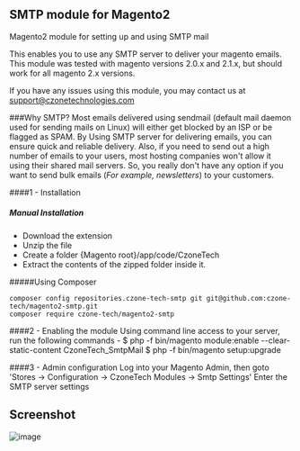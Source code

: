 ## SMTP module for Magento2
Magento2 module for setting up and using SMTP mail

This enables you to use any SMTP server to deliver your magento emails. This module was tested with magento versions 2.0.x and 2.1.x, but should work for all magento 2.x versions.

If you have any issues using this module, you may contact us at support@czonetechnologies.com

###Why SMTP?
Most emails delivered using sendmail (default mail daemon used for sending mails on Linux) will either get blocked by an ISP or be flagged as SPAM. 
By Using SMTP server for delivering emails, you can ensure quick and reliable delivery. Also, if you need to send out a high number of emails to your users, most hosting companies won't allow it using their shared mail servers. So, you really don't have any option if you want to send bulk emails (_For example, newsletters_) to your customers.

####1 - Installation
##### Manual Installation

 * Download the extension
 * Unzip the file
 * Create a folder {Magento root}/app/code/CzoneTech
 * Extract the contents of the zipped folder inside it.


#####Using Composer

```
composer config repositories.czone-tech-smtp git git@github.com:czone-tech/magento2-smtp.git
composer require czone-tech/magento2-smtp
```

####2 -  Enabling the module
Using command line access to your server, run the following commands -
 $ php -f bin/magento module:enable --clear-static-content CzoneTech_SmtpMail
 $ php -f bin/magento setup:upgrade

####3 - Admin configuration
Log into your Magento Admin, then goto 
'Stores -> Configuration -> CzoneTech Modules -> Smtp Settings' 
Enter the SMTP server settings

## Screenshot
![image](https://cloud.githubusercontent.com/assets/1729518/18911185/372d6b4c-8599-11e6-926b-bca83dc0b266.png)
